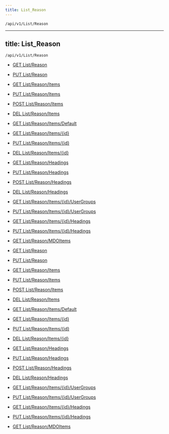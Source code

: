 ```yaml
---
title: List_Reason
---
```


```http
/api/v1/List/Reason
```

---

title: List_Reason
---

```http
/api/v1/List/Reason
```

* [GET List/Reason](v1ReasonList_GetListDefinition.md)

* [PUT List/Reason](v1ReasonList_SetListDefinition.md)

* [GET List/Reason/Items](v1ReasonList_GetAll.md)

* [PUT List/Reason/Items](v1ReasonList_PutAllReason.md)

* [POST List/Reason/Items](v1ReasonList_PostReason.md)

* [DEL List/Reason/Items](v1ReasonList_DeleteAllReason.md)

* [GET List/Reason/Items/Default](v1ReasonList_CreateDefaultReason.md)

* [GET List/Reason/Items/{id}](v1ReasonList_GetReason.md)

* [PUT List/Reason/Items/{id}](v1ReasonList_PutReason.md)

* [DEL List/Reason/Items/{id}](v1ReasonList_DeleteReason.md)

* [GET List/Reason/Headings](v1ReasonList_GetReasonHeadings.md)

* [PUT List/Reason/Headings](v1ReasonList_PutReasonHeadings.md)

* [POST List/Reason/Headings](v1ReasonList_PostReasonHeading.md)

* [DEL List/Reason/Headings](v1ReasonList_DeleteReasonHeadings.md)

* [GET List/Reason/Items/{id}/UserGroups](v1ReasonList_GetReasonUserGroupsForListItem.md)

* [PUT List/Reason/Items/{id}/UserGroups](v1ReasonList_PutReasonUserGroupsForListItem.md)

* [GET List/Reason/Items/{id}/Headings](v1ReasonList_GetReasonHeadingsForListItem.md)

* [PUT List/Reason/Items/{id}/Headings](v1ReasonList_PutReasonHeadingsForListItem.md)

* [GET List/Reason/MDOItems](v1ReasonList_GetMDOList.md)

* [GET List/Reason](v1ReasonList_GetListDefinition.md)

* [PUT List/Reason](v1ReasonList_SetListDefinition.md)

* [GET List/Reason/Items](v1ReasonList_GetAll.md)

* [PUT List/Reason/Items](v1ReasonList_PutAllReason.md)

* [POST List/Reason/Items](v1ReasonList_PostReason.md)

* [DEL List/Reason/Items](v1ReasonList_DeleteAllReason.md)

* [GET List/Reason/Items/Default](v1ReasonList_CreateDefaultReason.md)

* [GET List/Reason/Items/{id}](v1ReasonList_GetReason.md)

* [PUT List/Reason/Items/{id}](v1ReasonList_PutReason.md)

* [DEL List/Reason/Items/{id}](v1ReasonList_DeleteReason.md)

* [GET List/Reason/Headings](v1ReasonList_GetReasonHeadings.md)

* [PUT List/Reason/Headings](v1ReasonList_PutReasonHeadings.md)

* [POST List/Reason/Headings](v1ReasonList_PostReasonHeading.md)

* [DEL List/Reason/Headings](v1ReasonList_DeleteReasonHeadings.md)

* [GET List/Reason/Items/{id}/UserGroups](v1ReasonList_GetReasonUserGroupsForListItem.md)

* [PUT List/Reason/Items/{id}/UserGroups](v1ReasonList_PutReasonUserGroupsForListItem.md)

* [GET List/Reason/Items/{id}/Headings](v1ReasonList_GetReasonHeadingsForListItem.md)

* [PUT List/Reason/Items/{id}/Headings](v1ReasonList_PutReasonHeadingsForListItem.md)

* [GET List/Reason/MDOItems](v1ReasonList_GetMDOList.md)

